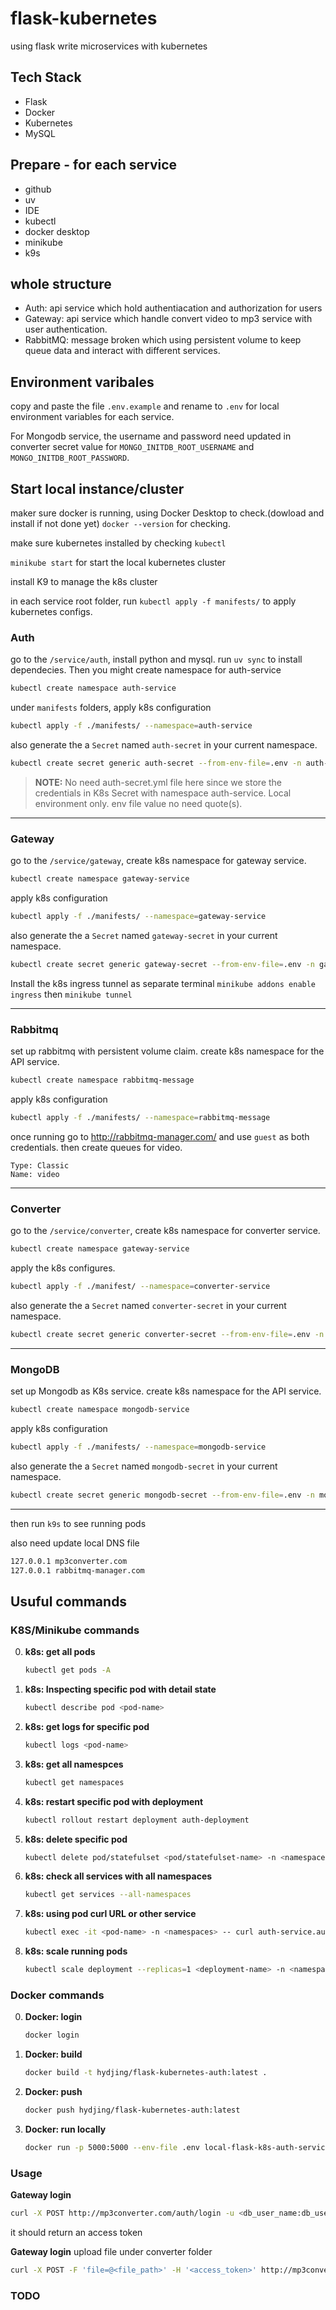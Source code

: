 # flask-kubernetes
using flask write microservices with kubernetes

## Tech Stack
* Flask
* Docker
* Kubernetes
* MySQL



## Prepare - for each service
* github
* uv
* IDE
* kubectl
* docker desktop
* minikube
* k9s

## whole structure

- Auth: api service which hold authentiacation and authorization for users
- Gateway: api service which handle convert video to mp3 service with user authentication.
- RabbitMQ: message broken which using persistent volume to keep queue data and interact with different services.


## Environment varibales
copy and paste the file `.env.example` and rename to `.env` for local environment variables for each service. 

For Mongodb service, the username and password need updated in converter secret value for `MONGO_INITDB_ROOT_USERNAME` and `MONGO_INITDB_ROOT_PASSWORD`.


## Start local instance/cluster
 
maker sure docker is running, using Docker Desktop to check.(dowload and install if not done yet) `docker --version` for checking.

make sure kubernetes installed by checking `kubectl` 

`minikube start` for start the local kubernetes cluster

install K9 to manage the k8s cluster

in each service root folder, run `kubectl apply -f manifests/` to apply kubernetes configs.

### Auth
go to the `/service/auth`, install python and mysql. run `uv sync` to install dependecies. Then you might create namespace for auth-service
```bash
kubectl create namespace auth-service
```
under `manifests` folders, apply k8s configuration
```bash
kubectl apply -f ./manifests/ --namespace=auth-service
```
also generate the a `Secret` named `auth-secret` in your current namespace.
```bash
kubectl create secret generic auth-secret --from-env-file=.env -n auth-service --dry-run=client -o yaml | kubectl apply -f -
```
> **NOTE:**  No need auth-secret.yml file here since we store the credentials in K8s Secret with namespace auth-service. Local environment only. env file value no need quote(s).

---

### Gateway
go to the `/service/gateway`, create k8s namespace for gateway service.
```bash
kubectl create namespace gateway-service
```
apply k8s configuration
```bash
kubectl apply -f ./manifests/ --namespace=gateway-service
```
also generate the a `Secret` named `gateway-secret` in your current namespace.
```bash
kubectl create secret generic gateway-secret --from-env-file=.env -n gateway-service --dry-run=client -o yaml | kubectl apply -f -
```

Install the k8s ingress tunnel as separate terminal `minikube addons enable ingress` then `minikube tunnel`

---

### Rabbitmq
set up rabbitmq with persistent volume claim.
create k8s namespace for the API service.
```bash
kubectl create namespace rabbitmq-message
```
apply k8s configuration
```bash
kubectl apply -f ./manifests/ --namespace=rabbitmq-message
```
once running go to http://rabbitmq-manager.com/ and use `guest` as both credentials. then create queues for video.
```
Type: Classic
Name: video
```
 
---

### Converter
go to the `/service/converter`, create k8s namespace for converter service.
```bash
kubectl create namespace gateway-service
```
apply the k8s configures.
```bash
kubectl apply -f ./manifest/ --namespace=converter-service
```
also generate the a `Secret` named `converter-secret` in your current namespace.
```bash
kubectl create secret generic converter-secret --from-env-file=.env -n converter-service --dry-run=client -o yaml | kubectl apply -f -
```
 
---

### MongoDB
set up Mongodb as K8s service.
create k8s namespace for the API service.
```bash
kubectl create namespace mongodb-service
```
apply k8s configuration
```bash
kubectl apply -f ./manifests/ --namespace=mongodb-service
```
also generate the a `Secret` named `mongodb-secret` in your current namespace.
```bash
kubectl create secret generic mongodb-secret --from-env-file=.env -n mongodb-service --dry-run=client -o yaml | kubectl apply -f -
```
 
---

then run `k9s` to see running pods

also need update local DNS file
```bash
127.0.0.1 mp3converter.com
127.0.0.1 rabbitmq-manager.com
```

## Usuful commands

### K8S/Minikube commands
0.  **k8s: get all pods**
    ```bash
    kubectl get pods -A
    ```
1.  **k8s: Inspecting specific pod with detail state**
    ```bash
    kubectl describe pod <pod-name>
    ```
2.  **k8s: get logs for specific pod**
    ```bash
    kubectl logs <pod-name>
    ```
3.  **k8s: get all namespces**
    ```bash
    kubectl get namespaces
    ```
4.  **k8s: restart specific pod with deployment**
    ```bash
    kubectl rollout restart deployment auth-deployment
    ```
5.  **k8s: delete specific pod**
    ```bash
    kubectl delete pod/statefulset <pod/statefulset-name> -n <namespace>
    ```
6.  **k8s: check all services with all namespaces**
    ```bash
    kubectl get services --all-namespaces
    ```
7.  **k8s: using pod curl URL or other service**
    ```bash
    kubectl exec -it <pod-name> -n <namespaces> -- curl auth-service.auth-service.svc.cluster.local:5000/health
    ```
8.  **k8s: scale running pods**
    ```bash
    kubectl scale deployment --replicas=1 <deployment-name> -n <namespaces>
    ```




### Docker commands
0.  **Docker: login**
    ```bash
    docker login
    ```
1.  **Docker: build**
    ```bash
    docker build -t hydjing/flask-kubernetes-auth:latest .
    ```
2.  **Docker: push**
    ```bash
    docker push hydjing/flask-kubernetes-auth:latest
    ```
3.  **Docker: run locally**
    ```bash
    docker run -p 5000:5000 --env-file .env local-flask-k8s-auth-service:latest
    ```

### Usage

**Gateway login**
```bash
curl -X POST http://mp3converter.com/auth/login -u <db_user_name:db_user_pw>
```
it should return an access token

**Gateway login**
upload file under converter folder
```bash
curl -X POST -F 'file=@<file_path>' -H '<access_token>' http://mp3converter.com/upload
```


### TODO